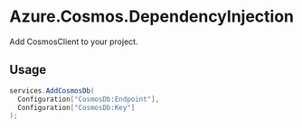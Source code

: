 # Azure.Cosmos.DependencyInjection
Add CosmosClient to your project.

## Usage
```csharp
services.AddCosmosDb(
  Configuration["CosmosDb:Endpoint"], 
  Configuration["CosmosDb:Key"]
);
```
